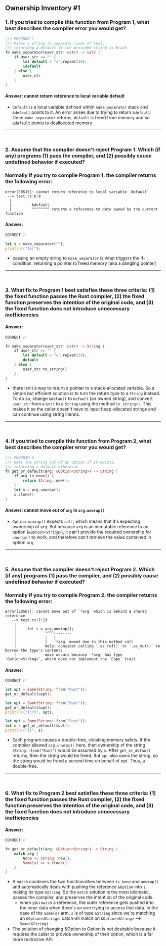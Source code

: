 ## Ownership Inventory #1

### 1. If you tried to compile this function from Program 1, what best describes the compiler error you would get?
```rust
/// PROGRAM 1
/// Makes a string to separate lines of text, 
/// returning a default if the provided string is blank
fn make_separator(user_str: &str) -> &str {
    if user_str == "" {
        let default = "=".repeat(10);
        &default
    } else {
        user_str
    }
}
```
#### Answer: cannot return reference to local variable default
- `default` is a local variable defined within `make_separator` stack and `&default` points to it. An error arises due to trying to return `&default`. Once `make_separator` returns, `default` is freed from memory and so `&default` points to deallocated memory
---
<br/>

### 2. Assume that the compiler doesn't reject Program 1. Which (if any) programs (1) pass the compiler, and (2) possibly cause undefined behavior if executed?

### Normally if you try to compile Program 1, the compiler returns the following error:
```
error[E0515]: cannot return reference to local variable `default`
 --> test.rs:6:9
  |
  |         &default
  |         ^^^^^^^^ returns a reference to data owned by the current function
```
#### Answer: 
```rust
CORRECT ✅

let s = make_separator("");
println!("{s}");
```
- passing an empty string to `make_separator` is what triggers the if-condition, returning a pointer to freed memory (aka a dangling pointer)
---
<br/>

### 3. What fix to Program 1 best satisfies these three criteria: (1) the fixed function passes the Rust compiler, (2) the fixed function preserves the intention of the original code, and (3) the fixed function does not introduce unnecessary inefficiencies
#### Answer:
```rust
CORRECT ✅

fn make_separator(user_str: &str) -> String {
    if user_str == "" {
        let default = "=".repeat(10);
        default
    } else {
        user_str.to_string()        
    }
}
```
- there isn't a way to return a pointer to a stack-allocated variable. So a simple but efficient solution is to turn the return type to a `String` instead. To do so, change `&default` to `default` (an owned string), and convert `user_str` from a `&str` to a `String` using the method `to_string()`. This makes it so the caller doesn't have to input heap-allocated strings and can continue using string literals.
---
<br/>

### 4. If you tried to compile this function from Program 2, what best describes the compiler error you would get?
```rust
/// PROGRAM 2
/// Gets the string out of an option if it exists,
/// returning a default otherwise
fn get_or_default(arg: &Option<String>) -> String {
    if arg.is_none() {
        return String::new();
    }
    let s = arg.unwrap();
    s.clone()
}
```
#### Answer: cannot move out of `arg` in `arg.unwrap()`
- `Option.unwrap()` expects `self`, which means that it's expecting ownership of `arg`. But because `arg` is an immutable reference to an option (`&Option<String>`), it can't provide the required ownership for `unwrap()` to work, and therefore can't retrieve the value contained in option `arg`.

---
<br/>

### 5. Assume that the compiler doesn't reject Program 2. Which (if any) programs (1) pass the compiler, and (2) possibly cause undefined behavior if executed?

### Normally if you try to compile Program 2, the compiler returns the following error:
```
error[E0507]: cannot move out of `*arg` which is behind a shared reference
   --> test.rs:7:13
    |
    |     let s = arg.unwrap();
    |             ^^^^--------
    |             |   |
    |             |   `*arg` moved due to this method call
    |             help: consider calling `.as_ref()` or `.as_mut()` to borrow the type's contents
    |             move occurs because `*arg` has type `Option<String>`, which does not implement the `Copy` trait
```
#### Answer:
```rust
CORRECT ✅

let opt = Some(String::from("Rust"));
get_or_default(&opt);

let opt = Some(String::from("Rust"));
get_or_default(&opt);
println!("{:?}", opt);

let opt = Some(String::from("Rust"));
let s = get_or_default(&opt);
println!("{}", s);
```
- Each program causes a double-free, violating memory safety. If the compiler allowed `arg.unwrap()` here, then ownership of the string `String::from("Rust")` would be assumed by `s`. After `get_or_default` returns, then the string would be freed. But `opt` also owns the string, so the string would be freed a second time on behalf of opt. Thus, a double-free.
---
<br/>


### 6. What fix to Program 2 best satisfies these three criteria: (1) the fixed function passes the Rust compiler, (2) the fixed function preserves the intention of the original code, and (3) the fixed function does not introduce unnecessary inefficiencies
#### Answer:
```rust
CORRECT ✅

fn get_or_default(arg: &Option<String>) -> String {
    match arg {
        None => String::new(),
        Some(s) => s.clone()
    }
}
```
- A `match` combines the two functionalities between `is_none` and `unwrap()` and automatically deals with pushing the reference `&Option` into `s`, making its type `&String`. So the `match` solution is the most idiomatic, passes the compiler, and preserves the intention of the original code.
    - when you `match` a reference, the outer reference gets pushed into the inner data when there's an arm trying to access that data. In the case of the `Some(s)` arm, `s` is of type `&String` since we're matching an `&Option<String>`. catch-all match on `&Option<String>` --> `Some(&String)`
- The solution of changing &Option to Option is not desirable because it requires the caller to provide ownership of their option, which is a far more restrictive API.
